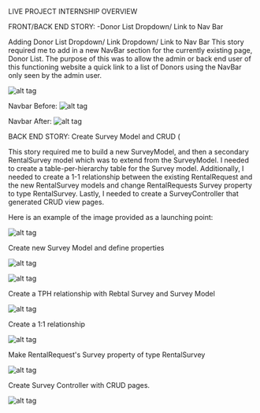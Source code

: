 LIVE PROJECT INTERNSHIP OVERVIEW 

FRONT/BACK END STORY:
-Donor List Dropdown/ Link to Nav Bar

Adding Donor List Dropdown/ Link Dropdown/ Link to Nav Bar
This story required me to add in a new NavBar section for the currently existing page, Donor List.  The purpose of this was to allow the admin or back end user of this functioning website a quick link to a list of Donors using the NavBar only seen by the admin user.

 ![alt tag](https://github.com/BrielleLinna/Software-Developer-Internship/blob/main/Intern%20Photos/Story1-code.PNG?raw=true)
 
 Navbar Before:
 ![alt tag](https://github.com/BrielleLinna/Software-Developer-Internship/blob/main/Intern%20Photos/Before-admin_donorlist.PNG?raw=true)
 
 Navbar After:
 ![alt tag](https://github.com/BrielleLinna/Software-Developer-Internship/blob/main/Intern%20Photos/After-admin_donorlist_nav.PNG?raw=true)
 
 BACK END STORY:
 Create Survey Model and CRUD (

This story required me to build a new SurveyModel, and then a secondary RentalSurvey model which was to extend from the SurveyModel. I needed to create a table-per-hierarchy table for the Survey model. Additionally,  I needed to create a 1-1 relationship between the existing RentalRequest and the new RentalSurvey models and change RentalRequests  Survey property to type RentalSurvey. Lastly, I needed to create a SurveyController that generated CRUD view pages.

Here is an example of the image provided as a launching point:

![alt tag](https://github.com/BrielleLinna/Software-Developer-Internship/blob/main/Intern%20Photos/Story104.png?raw=true)

Create new Survey Model and define properties

![alt tag](https://github.com/BrielleLinna/Software-Developer-Internship/blob/main/Intern%20Photos/Story107.PNG?raw=true)

![alt tag](https://github.com/BrielleLinna/Software-Developer-Internship/blob/main/Intern%20Photos/Story109.PNG?raw=true)

Create a TPH relationship with Rebtal Survey and Survey Model

![alt tag](https://github.com/BrielleLinna/Software-Developer-Internship/blob/main/Intern%20Photos/Story111.PNG?raw=true)

Create a 1:1 relationship

![alt tag](https://github.com/BrielleLinna/Software-Developer-Internship/blob/main/Intern%20Photos/Story108.PNG?raw=true)

Make RentalRequest's Survey property of type RentalSurvey

![alt tag](https://github.com/BrielleLinna/Software-Developer-Internship/blob/main/Intern%20Photos/Story106.PNG?raw=true)

Create Survey Controller with CRUD pages.

![alt tag](https://github.com/BrielleLinna/Software-Developer-Internship/blob/main/Intern%20Photos/Story113.PNG?raw=true)

